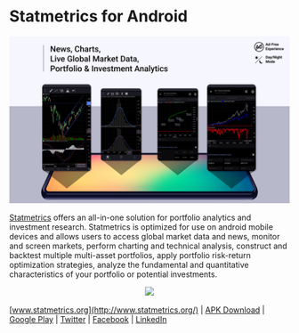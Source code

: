 # Statmetrics for Android
<img src="https://raw.githubusercontent.com/Vinnitschenko/Statmetrics-Android/master/statmetrics.jpg">


[Statmetrics](http://www.statmetrics.org/) offers an all-in-one solution for portfolio analytics and investment research. Statmetrics is optimized for use on android mobile devices and allows users to access global market data and news, monitor and screen markets, perform charting and technical analysis, construct and backtest multiple multi-asset portfolios, apply portfolio risk-return optimization strategies, analyze the fundamental and quantitative characteristics of your portfolio or potential investments.


<p align="center">  
<a href="https://play.google.com/store/apps/details?id=org.statmetrics.app"><img src="https://play.google.com/intl/en_us/badges/static/images/badges/en_badge_web_generic.png" height="120"></a>
</p>

[www.statmetrics.org](http://www.statmetrics.org/) | 
[APK Download](https://statmetrics.org/cms2/#download)  | 
[Google Play](https://play.google.com/store/apps/details?id=org.statmetrics.app) | 
[Twitter](https://twitter.com/statmetrics) | 
[Facebook](https://www.facebook.com/Statmetrics-110841637303428/) | [LinkedIn](https://www.linkedin.com/company/statmetrics/)
